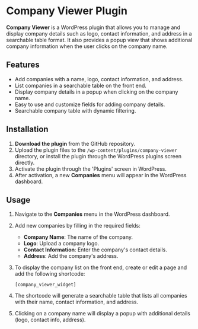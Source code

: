 # Company Viewer Plugin

**Company Viewer** is a WordPress plugin that allows you to manage and display company details such as logo, contact information, and address in a searchable table format. It also provides a popup view that shows additional company information when the user clicks on the company name.

## Features

- Add companies with a name, logo, contact information, and address.
- List companies in a searchable table on the front end.
- Display company details in a popup when clicking on the company name.
- Easy to use and customize fields for adding company details.
- Searchable company table with dynamic filtering.

## Installation

1. **Download the plugin** from the GitHub repository.
2. Upload the plugin files to the `/wp-content/plugins/company-viewer` directory, or install the plugin through the WordPress plugins screen directly.
3. Activate the plugin through the 'Plugins' screen in WordPress.
4. After activation, a new **Companies** menu will appear in the WordPress dashboard.

## Usage

1. Navigate to the **Companies** menu in the WordPress dashboard.
2. Add new companies by filling in the required fields:
   - **Company Name**: The name of the company.
   - **Logo**: Upload a company logo.
   - **Contact Information**: Enter the company's contact details.
   - **Address**: Add the company's address.
3. To display the company list on the front end, create or edit a page and add the following shortcode:

   ```plaintext
   [company_viewer_widget]
4. The shortcode will generate a searchable table that lists all companies with their name, contact information, and address.
5. Clicking on a company name will display a popup with additional details (logo, contact info, address).
